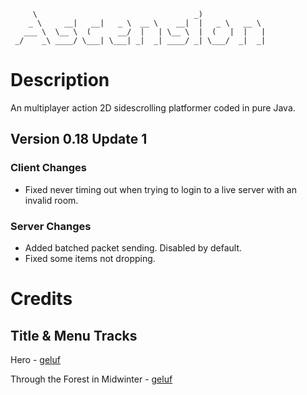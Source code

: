 ```
     \                                   _)               
    _ \     __|   __|   _ \  __ \    __|  |   _ \   __ \ 
   ___ \  \__ \  (      __/  |   | \__ \  |  (   |  |   |
 _/    _\ ____/ \___| \___| _|  _| ____/ _| \___/  _|  _|                       
```

# Description
An multiplayer action 2D sidescrolling platformer coded in pure Java.

## Version 0.18 Update 1
### Client Changes
* Fixed never timing out when trying to login to a live server with an invalid room.

### Server Changes
* Added batched packet sending. Disabled by default.
* Fixed some items not dropping.

# Credits

## Title & Menu Tracks
Hero - [geluf](https://soundcloud.com/geluf)

Through the Forest in Midwinter - [geluf](https://soundcloud.com/geluf)

